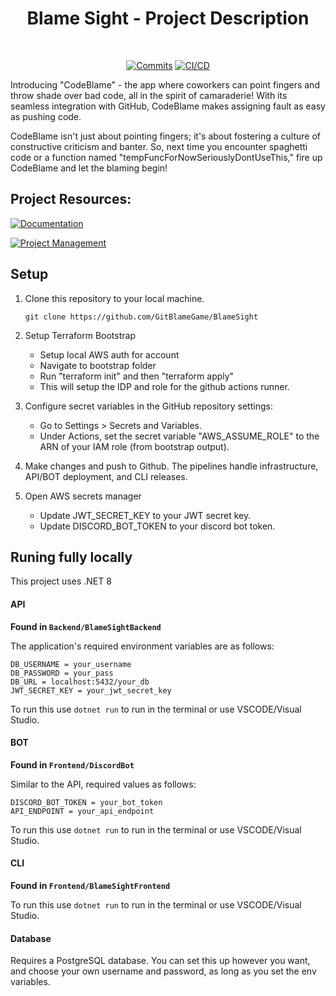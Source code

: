 <div align="center">

# Blame Sight - Project Description

<br>
  
[![Commits](https://img.shields.io/github/commit-activity/w/GitBlameGame/BlameSight)](https://github.com/GitBlameGame/BlameSight/activity)
[![CI/CD](https://github.com/GitBlameGame/BlameSight/actions/workflows/prod-ci-cd.yaml/badge.svg)](https://github.com/GitBlameGame/BlameSight/actions/workflows/prod-ci-cd.yaml)

</div>

Introducing "CodeBlame" - the app where coworkers can point fingers and throw shade over bad code, all in the spirit of camaraderie! With its seamless integration with GitHub, CodeBlame makes assigning fault as easy as pushing code.

CodeBlame isn't just about pointing fingers; it's about fostering a culture of constructive criticism and banter. So, next time you encounter spaghetti code or a function named "tempFuncForNowSeriouslyDontUseThis," fire up CodeBlame and let the blaming begin!


## Project Resources:

[![Documentation](https://img.shields.io/badge/View-Project%20Documentation-blue?style=for-the-badge)](https://levelups.atlassian.net/wiki/spaces/CBG/overview)&ensp;

[![Project Management](https://img.shields.io/badge/View-Project%20Issue%20Board-blue?style=for-the-badge)](https://levelups.atlassian.net/jira/software/projects/CBG/boards/1)&ensp;


## Setup
1. Clone this repository to your local machine. 
   ```
   git clone https://github.com/GitBlameGame/BlameSight
   ```

2. Setup Terraform Bootstrap
   - Setup local AWS auth for account
   - Navigate to bootstrap folder
   - Run "terraform init" and then "terraform apply"
   - This will setup the IDP and role for the github actions runner.

3. Configure secret variables in the GitHub repository settings:
   - Go to Settings > Secrets and Variables.
   - Under Actions, set the secret variable "AWS_ASSUME_ROLE" to the ARN of your IAM role (from bootstrap output).

4. Make changes and push to Github. The pipelines handle infrastructure, API/BOT deployment, and CLI releases.

5. Open AWS secrets manager
    - Update JWT_SECRET_KEY to your JWT secret key.
    - Update DISCORD_BOT_TOKEN to your discord bot token.

## Runing fully locally
This project uses .NET 8

#### API
**Found in `Backend/BlameSightBackend`**

The application's required environment variables are as follows:
```env
DB_USERNAME = your_username
DB_PASSWORD = your_pass
DB_URL = localhost:5432/your_db
JWT_SECRET_KEY = your_jwt_secret_key
```

To run this use `dotnet run` to run in the terminal or use VSCODE/Visual Studio.

#### BOT
**Found in `Frontend/DiscordBot`**

Similar to the API, required values as follows:
```env
DISCORD_BOT_TOKEN = your_bot_token
API_ENDPOINT = your_api_endpoint
```

To run this use `dotnet run` to run in the terminal or use VSCODE/Visual Studio.

#### CLI
**Found in `Frontend/BlameSightFrontend`**

To run this use `dotnet run` to run in the terminal or use VSCODE/Visual Studio.

#### Database
Requires a PostgreSQL database. You can set this up however you want, and choose your own username and password, as long as you set the env variables.
